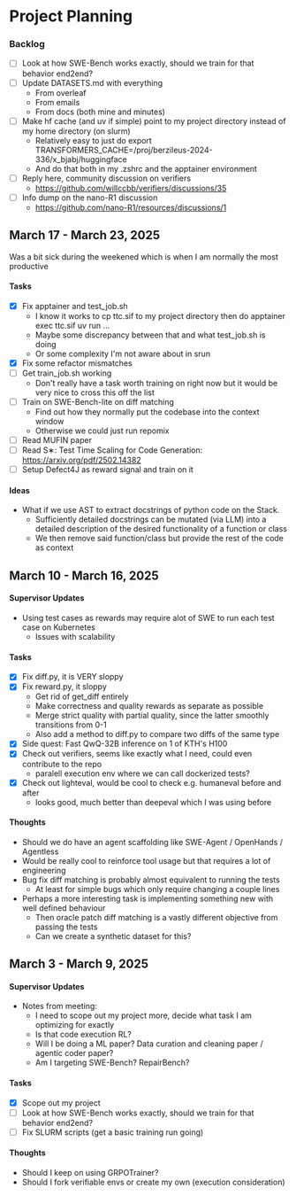 # Project Planning


### Backlog
- [ ] Look at how SWE-Bench works exactly, should we train for that behavior end2end?
- [ ] Update DATASETS.md with everything
  - From overleaf
  - From emails
  - From docs (both mine and minutes)
- [ ] Make hf cache (and uv if simple) point to my project directory instead of my home directory (on slurm)
  - Relatively easy to just do export TRANSFORMERS_CACHE=/proj/berzileus-2024-336/x_bjabj/huggingface
  - And do that both in my .zshrc and the apptainer environment
- [ ] Reply here, community discussion on verifiers
  - https://github.com/willccbb/verifiers/discussions/35
- [ ] Info dump on the nano-R1 discussion
  - https://github.com/nano-R1/resources/discussions/1


## March 17 - March 23, 2025
Was a bit sick during the weekened which is when I am normally the most productive

#### Tasks
- [x] Fix apptainer and test_job.sh
  - I know it works to cp ttc.sif to my project directory then do apptainer exec ttc.sif uv run ...
  - Maybe some discrepancy between that and what test_job.sh is doing
  - Or some complexity I'm not aware about in srun
- [x] Fix some refactor mismatches
- [ ] Get train_job.sh working
  - Don't really have a task worth training on right now but it would be very nice to cross this off the list
- [ ] Train on SWE-Bench-lite on diff matching
  - Find out how they normally put the codebase into the context window
  - Otherwise we could just run repomix
- [ ] Read MUFIN paper
- [ ] Read S∗: Test Time Scaling for Code Generation: https://arxiv.org/pdf/2502.14382
- [ ] Setup Defect4J as reward signal and train on it

#### Ideas
- What if we use AST to extract docstrings of python code on the Stack.
  - Sufficiently detailed docstrings can be mutated (via LLM) into a detailed description of the desired functionality of a function or class
  - We then remove said function/class but provide the rest of the code as context


## March 10 - March 16, 2025

#### Supervisor Updates
- Using test cases as rewards may require alot of SWE to run each test case on Kubernetes
  - Issues with scalability

#### Tasks
- [x] Fix diff.py, it is VERY sloppy
- [x] Fix reward.py, it sloppy
  - Get rid of get_diff entirely
  - Make correctness and quality rewards as separate as possible
  - Merge strict quality with partial quality, since the latter smoothly transitions from 0-1
  - Also add a method to diff.py to compare two diffs of the same type 
- [x] Side quest: Fast QwQ-32B inference on 1 of KTH's H100
- [x] Check out verifiers, seems like exactly what I need, could even contribute to the repo
  - paralell execution env where we can call dockerized tests?
- [x] Check out lighteval, would be cool to check e.g. humaneval before and after
  - looks good, much better than deepeval which I was using before


#### Thoughts
- Should we do have an agent scaffolding like SWE-Agent / OpenHands / Agentless
- Would be really cool to reinforce tool usage but that requires a lot of engineering
- Bug fix diff matching is probably almost equivalent to running the tests
  - At least for simple bugs which only require changing a couple lines
- Perhaps a more interesting task is implementing something new with well defined behaviour
  - Then oracle patch diff matching is a vastly different objective from passing the tests
  - Can we create a synthetic dataset for this?


## March 3 - March 9, 2025

#### Supervisor Updates
- Notes from meeting:
  - I need to scope out my project more, decide what task I am optimizing for exactly
  - Is that code execution RL? 
  - Will I be doing a ML paper? Data curation and cleaning paper / agentic coder paper?
  - Am I targeting SWE-Bench? RepairBench?

#### Tasks
- [x] Scope out my project
- [ ] Look at how SWE-Bench works exactly, should we train for that behavior end2end?
- [ ] Fix SLURM scripts (get a basic training run going)

#### Thoughts
- Should I keep on using GRPOTrainer?
- Should I fork verifiable envs or create my own (execution consideration)
